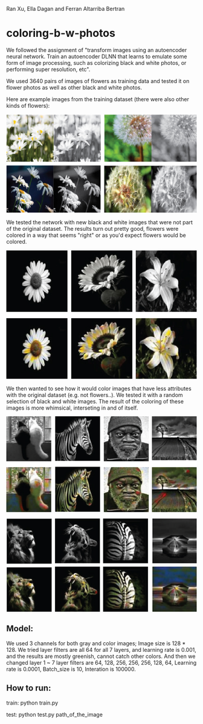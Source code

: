 Ran Xu, Ella Dagan and Ferran Altarriba Bertran

# coloring-b-w-photos
We followed the assignment of "transform images using an autoencoder neural network. Train an autoencoder DLNN that learns to emulate some form of image processing, such as colorizing black and white photos, or performing super resolution, etc".

We used 3640 pairs of images of flowers as training data and tested it on flower photos as well as other black and white photos. 

Here are example images from the training dataset (there were also other kinds of flowers):

![](Results/flower_training_coloring-04.jpg)


We tested the network with new black and white images that were not part of the original dataset. The results turn out pretty good, flowers were colored in a way that seems "right" or as you'd expect flowers would be colored.

![](Results/flower_training_coloring-02.jpg)


We then wanted to see how it would color images that have less attributes with the original dataset (e.g. not flowers..). We tested it with a random selection of black and white images. 
The result of the coloring of these images is more whimsical, interseting in and of itself. 

![](Results/flower_training_coloring-01.jpg)


![](Results/flower_training_coloring-03.jpg)

## Model:
We used 3 channels for both gray and color images; Image size is 128 * 128. We tried layer filters are all 64 for all 7 layers, and learning rate is 0.001, and the results are mostly greenish, cannot catch other colors. And then we changed layer 1 ~ 7 layer filters are 64, 128, 256, 256, 256, 128, 64, Learning rate is 0.0001, Batch_size is 10, Interation is 100000.


## How to run:

train: python train.py 

test:  python test.py path_of_the_image



